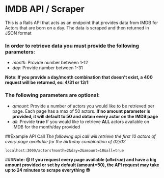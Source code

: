 # IMDB API / Scraper

This is a Rails API that acts as an endpoint that provides data from IMDB for Actors that are born on a day. The data is scraped and then returned in JSON format

### In order to retrieve data you must provide the following parameters:
- *month*: Provide number between 1-12
- *day*: Provide number between 1-31

**Note: If you provide a day/month combination that doesn't exist, a 400 request will be returned, ex: 4/31 or 13/1**

### The following parameters are optional:
- *amount*: Provide a number of actors you would like to be retrieved per page. Each page has a max of 50 actors. **If no amount parameter is provided, it will default to 50 and obtain every actor on the IMDB page**
- *all*: Provide **true** If you would like to retrieve **ALL** actors available on IMDB for the month/day provided

##Example API Call
*The following api call will retrieve the first 10 actors of every page available for the birthday combination of 02/02*

```localhost:3000/actors?month=2&day=2&amount=10&all=true```

###**Note: 😵 If you request every page available (*all=true*) and have a big amount provided or set by default (amount=50), the API request may take up to 24 minutes to scrape everything 😵**
